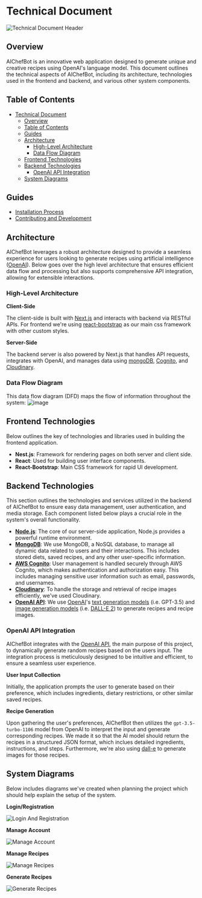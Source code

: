 # Technical Document

![Technical Document Header](https://github.com/rjwignar/AIChefBot/assets/97624401/79957b9e-83e2-4e6f-912e-1bf1f23c17f0)

## Overview

AIChefBot is an innovative web application designed to generate unique and creative recipes using OpenAI's language model. This document outlines the technical aspects of AIChefBot, including its architecture, technologies used in the frontend and backend, and various other system components.

## Table of Contents

- [Technical Document](#technical-document)
  - [Overview](#overview)
  - [Table of Contents](#table-of-contents)
  - [Guides](#guides)
  - [Architecture](#architecture)
    - [High-Level Architecture](#high-level-architecture)
    - [Data Flow Diagram](#data-flow-diagram)
  - [Frontend Technologies](#frontend-technologies)
  - [Backend Technologies](#backend-technologies)
    - [OpenAI API Integration](#openai-api-integration)
  - [System Diagrams](#system-diagrams)

## Guides

- [Installation Process](./Installation.md)
- [Contributing and Development](./CONTRIBUTING.md)

## Architecture

AIChefBot leverages a robust architecture designed to provide a seamless experience for users looking to generate recipes using artificial intelligence ([OpenAI](https://openai.com/product)). Below goes over the high level architecture that ensures efficient data flow and processing but also supports comprehensive API integration, allowing for extensible interactions.

### High-Level Architecture

**Client-Side**

The client-side is built with [Next.js](https://nestjs.com/) and interacts with backend via RESTful APIs. For frontend we're using [react-bootstrap](https://react-bootstrap.netlify.app/) as our main css framework with other custom styles.

**Server-Side**

The backend server is also powered by Next.js that handles API requests, integrates with OpenAI, and manages data using [mongoDB](https://www.mongodb.com/), [Cognito](https://aws.amazon.com/cognito/), and [Cloudinary](https://cloudinary.com/).

### Data Flow Diagram

This data flow diagram (DFD) maps the flow of information throughout the system:
![image](https://github.com/rjwignar/AIChefBot/assets/78163326/2491e472-c6d1-424b-a5f7-7c35718ba6e9)


## Frontend Technologies

Below outlines the key of technologies and libraries used in building the frontend application.

- **Nest.js**: Framework for rendering pages on both server and client side.
- **React**: Used for building user interface components.
- **React-Bootstrap**: Main CSS framework for rapid UI development.

## Backend Technologies

This section outlines the technologies and services utilized in the backend of AIChefBot to ensure easy data management, user authentication, and media storage. Each component listed below plays a crucial role in the system's overall functionality.

- **[Node.js](https://nodejs.org/en)**: The core of our server-side application, Node.js provides a powerful runtime environment.
- **[MongoDB](https://www.mongodb.com/atlas)**: We use MongoDB, a NoSQL database, to manage all dynamic data related to users and their interactions. This includes stored diets, saved recipes, and any other user-specific information.
- **[AWS Cognito](https://aws.amazon.com/pm/cognito/)**: User management is handled securely through AWS Cognito, which makes authentication and authorization easy. This includes managing sensitive user information such as email, passwords, and usernames.
- **[Cloudinary](https://cloudinary.com/)**: To handle the storage and retrieval of recipe images efficiently, we've used Cloudinary.
- **[OpenAI API](https://platform.openai.com/docs/introduction)**: We use [OpenAI](https://openai.com/)'s [text generation models](https://platform.openai.com/docs/guides/text-generation) (i.e. GPT-3.5) and [image generation models](https://platform.openai.com/docs/guides/images) (i.e. [DALL-E 2](https://openai.com/dall-e-2)) to generate recipes and recipe images.

### OpenAI API Integration

AIChefBot integrates with the [OpenAI API](https://platform.openai.com/docs/introduction), the main purpose of this project, to dynamically generate random recipes based on the users input. The integration process is meticulously designed to be intuitive and efficient, to ensure a seamless user experience.

**User Input Collection**

Initially, the application prompts the user to generate based on their preference, which includes ingredients, dietary restrictions, or other similar saved recipes.

**Recipe Generation**

Upon gathering the user's preferences, AIChefBot then utilizes the `gpt-3.5-turbo-1106` model from OpenAI to interpret the input and generate corresponding recipes. We made it so that the AI model should return the recipes in a structured JSON format, which inclues detailed ingredients, instructions, and steps. Furthermore, we're also using [dall-e](https://openai.com/dall-e-3) to generate images for those recipes.


## System Diagrams

Below includes diagrams we've created when planning the project which should help explain the setup of the system.

**Login/Registration**

![Login And Registration](https://github.com/rjwignar/AIChefBot/assets/97624401/b2c1dfd9-a42b-4c72-9657-9735ba240086)

**Manage Account**

![Manage Account](https://github.com/rjwignar/AIChefBot/assets/97624401/6845a904-2579-4433-a98f-55a67e8a73bf)


**Manage Recipes**

![Manage Recipes](https://github.com/rjwignar/AIChefBot/assets/97624401/bdee0f82-3367-42fd-803b-e5926e627220)


**Generate Recipes**

![Generate Recipes](https://github.com/rjwignar/AIChefBot/assets/97624401/f62274a6-b9e5-4c7a-9963-7da440de532d)
